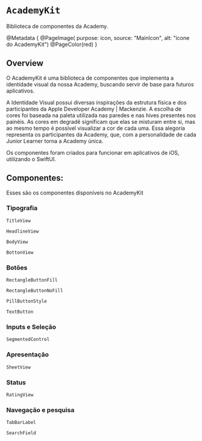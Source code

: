 
# ``AcademyKit``
Biblioteca de componentes da Academy.

@Metadata {
    @PageImage(
        purpose: icon, 
        source: "MainIcon", 
        alt: "ícone do AcademyKit")
    @PageColor(red)
}

## Overview

O AcademyKit é uma biblioteca de componentes que implementa a identidade visual da nossa Academy, buscando servir de base para futuros aplicativos. 

A Identidade Visual possui diversas inspirações da estrutura física e dos participantes da Apple Developer Academy | Mackenzie. A escolha de cores foi baseada na paleta utilizada nas paredes e nas hives presentes nos painéis. As cores em degradê significam que elas se misturam entre si, mas ao mesmo tempo é possível visualizar a cor de cada uma. Essa alegoria representa os participantes da Academy, que, com a personalidade de cada Junior Learner torna a Academy única.


Os componentes foram criados para funcionar em aplicativos de iOS, utilizando o SwiftUI.

## Componentes:
Esses são os componentes disponíveis no AcademyKit

### Tipografia
``TitleView``

``HeadlineView``

``BodyView``

``BottonView``
### Botões 

``RectangleButtonFill``

``RectangleButtonNoFill``

``PillButtonStyle``

``TextButton``

### Inputs e Seleção
``SegmentedControl``

### Apresentação
``SheetView``

### Status
``RatingView``

### Navegação e pesquisa
``TabBarLabel``

``SearchField``

